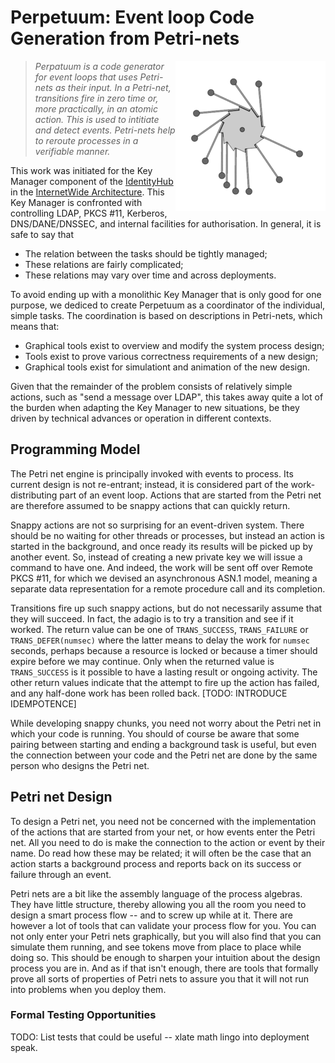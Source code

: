 # Perpetuum: Event loop Code Generation from Petri-nets

<img alt="Perpetuum Mobile" src="image/240px-PerpetuumMobile.gif" style="float: right;"/>

> *Perpatuum is a code generator for event loops that uses Petri-nets as
> their input.  In a Petri-net, transitions fire in zero time or, more
> practically, in an atomic action.  This is used to intitiate and detect
> events.  Petri-nets help to reroute processes in a verifiable manner.*

This work was initiated for the Key Manager component of the
[IdentityHub](http://internetwide.org/tag/idhub.html)
in the
[InternetWide Architecture](http://internetwide.org/tag/architecture.html).
This Key Manager is confronted with controlling LDAP, PKCS #11, Kerberos,
DNS/DANE/DNSSEC, and internal facilities for authorisation.  In general, it
is safe to say that

  * The relation between the tasks should be tightly managed;
  * These relations are fairly complicated;
  * These relations may vary over time and across deployments.

To avoid ending up with a monolithic Key Manager that is only good for one
purpose, we dediced to create Perpetuum as a coordinator of the individual,
simple tasks.  The coordination is based on descriptions in Petri-nets,
which means that:

  * Graphical tools exist to overview and modify the system process design;
  * Tools exist to prove various correctness requirements of a new design;
  * Graphical tools exist for simulationt and animation of the new design.

Given that the remainder of the problem consists of relatively simple
actions, such as "send a message over LDAP", this takes away quite a lot
of the burden when adapting the Key Manager to new situations, be they
driven by technical advances or operation in different contexts.


## Programming Model

The Petri net engine is principally invoked with events to process.  Its
current design is not re-entrant; instead, it is considered part of the
work-distributing part of an event loop.  Actions that are started from
the Petri net are therefore assumed to be snappy actions that can quickly
return.

Snappy actions are not so surprising for an event-driven system.  There
should be no waiting for other threads or processes, but instead an
action is started in the background, and once ready its results will be
picked up by another event.  So, instead of creating a new private key
we will issue a command to have one.  And indeed, the work will be sent
off over Remote PKCS #11, for which we devised an asynchronous ASN.1 model,
meaning a separate data representation for a remote procedure call and its
completion.

Transitions fire up such snappy actions, but do not necessarily assume
that they will succeed.  In fact, the adagio is to try a transition and
see if it worked.  The return value can be one of `TRANS_SUCCESS`,
`TRANS_FAILURE` or `TRANS_DEFER(numsec)` where the latter means to delay
the work for `numsec` seconds, perhaps because a resource is locked or
because a timer should expire before we may continue.  Only when the
returned value is `TRANS_SUCCESS` is it possible to have a lasting
result or ongoing activity.  The other return values indicate that the
attempt to fire up the action has failed, and any half-done work has
been rolled back.  [TODO: INTRODUCE IDEMPOTENCE]

While developing snappy chunks, you need not worry about the Petri net
in which your code is running.  You should of course be aware that some
pairing between starting and ending a background task is useful, but even
the connection between your code and the Petri net are done by the same
person who designs the Petri net.


## Petri net Design

To design a Petri net, you need not be concerned with the implementation
of the actions that are started from your net, or how events enter the
Petri net.  All you need to do is make the connection to the action or
event by their name.  Do read how these may be related; it will often be
the case that an action starts a background process and reports back on
its success or failure through an event.

Petri nets are a bit like the assembly language of the process algebras.
They have little structure, thereby allowing you all the room you need
to design a smart process flow -- and to screw up while at it.  There
are however a lot of tools that can validate your process flow for you.
You can not only enter your Petri nets graphically, but you will also
find that you can simulate them running, and see tokens move from place
to place while doing so.  This should be enough to sharpen your intuition
about the design process you are in.  And as if that isn't enough, there
are tools that formally prove all sorts of properties of Petri nets to
assure you that it will not run into problems when you deploy them.


### Formal Testing Opportunities

TODO: List tests that could be useful -- xlate math lingo into deployment speak.

